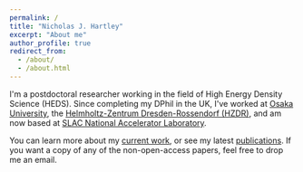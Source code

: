 ```yaml
---
permalink: /
title: "Nicholas J. Hartley"
excerpt: "About me"
author_profile: true
redirect_from: 
  - /about/
  - /about.html
---
```


I'm a postdoctoral researcher working in the field of High Energy Density Science (HEDS). Since completing my DPhil in the UK, 
I've worked at [Osaka University](https://www.osaka-u.ac.jp/en), the [Helmholtz-Zentrum Dresden-Rossendorf (HZDR)](https://www.hzdr.de/), 
and am now based at [SLAC National Accelerator Laboratory](https://www6.slac.stanford.edu/).

You can learn more about my [current work](https://njhartley.github.io/research/), or see my latest [publications](https://njhartley.github.io/publications/). 
If you want a copy of any of the non-open-access papers, feel free to drop me an email.

